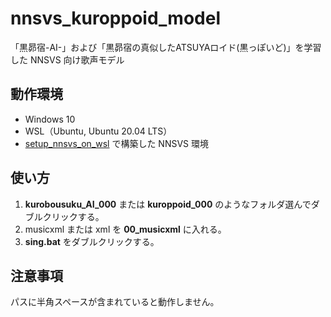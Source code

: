 # nnsvs_kuroppoid_model

「黒昴宿-AI-」および「黒昴宿の真似したATSUYAロイド(黒っぽいど)」を学習した NNSVS 向け歌声モデル

## 動作環境

- Windows 10
- WSL（Ubuntu, Ubuntu 20.04 LTS）
- [setup_nnsvs_on_wsl](https://github.com/oatsu-gh/setup-nnsvs-on-wsl/releases) で構築した NNSVS 環境

## 使い方

1. **kurobousuku_AI_000** または **kuroppoid_000** のようなフォルダ選んでダブルクリックする。
2. musicxml または xml を **00_musicxml** に入れる。
3. **sing.bat** をダブルクリックする。

## 注意事項

パスに半角スペースが含まれていると動作しません。